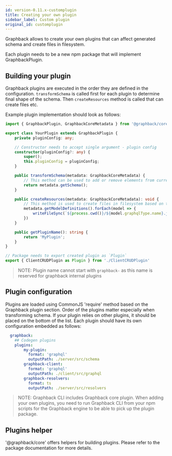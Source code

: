 ```yaml
---
id: version-0.11.x-customplugin
title: Creating your own plugin
sidebar_label: Custom plugin
original_id: customplugin
---
```


Graphback allows to create your own plugins that can affect generated schema 
and create files in filesystem.

Each plugin needs to be a new npm package that will implement GraphbackPlugin.

## Building your plugin

Graphback plugins are executed in the order they are defined in the configuration.
`transformSchema` is called first for each plugin to determine final shape of the schema.
Then `createResources` method is called that can create files etc.

Example plugin implementation should look as follows:

```ts
import { GraphbackPlugin, GraphbackCoreMetadata } from '@graphback/core';

export class YourPlugin extends GraphbackPlugin {
    private pluginConfig: any;

    // Constructor needs to accept single argument - plugin config
    constructor(pluginConfig?: any) {
        super();
        this.pluginConfig = pluginConfig;
    }

    public transformSchema(metadata: GraphbackCoreMetadata) {
        // This method can be used to add or remove elements from current schema.
        return metadata.getSchema();
    }

    public createResources(metadata: GraphbackCoreMetadata): void {
        // This method is used to create files in filesystem based on the models
        metadata.getModelDefinitions().forEach(model => {
            writeFileSync(`${process.cwd()}/${model.graphqlType.name}.js`, `const def = '${model.graphqlType.getFields()}'`)
        })
    }

    public getPluginName(): string {
        return 'MyPlugin';
    }
}

// Package needs to export created plugin as `Plugin`
export { ClientCRUDPlugin as Plugin } from './ClientCRUDPlugin'
```

> NOTE: Plugin name cannot start with `graphback-` as this name is reserved for graphback internal plugins

## Plugin configuration

Plugins are loaded using CommonJS 'require' method based on the Graphback plugin section.
Order of the plugins matter especially when transforming schema.
If your plugin relies on other plugins, it should be placed on the bottom of the list.
Each plugin should have its own configuration embedded as follows:

```yaml
  graphback:
    ## Codegen plugins
    plugins:
        my-plugin:
          format: 'graphql'
          outputPath: ./server/src/schema
        graphback-client:
          format: 'graphql'
          outputPath: ./client/src/graphql
        graphback-resolvers:
          format: ts
          outputPath: ./server/src/resolvers

```

> NOTE: Graphback CLI includes Graphback core plugin. When adding your own plugins, you need to run Graphback CLI from your npm scripts
for the Graphback engine to be able to pick up the plugin package.

## Plugins helper

'@graphback/core' offers helpers for building plugins. 
Please refer to the package documentation for more details.
